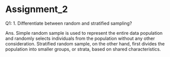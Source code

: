 # Assignment_2

Q1: 1.	Differentiate between random and stratified sampling?

Ans. Simple random sample is used to represent the entire data population and randomly selects individuals from the population without any other consideration.
Stratified random sample, on the other hand, first divides the population into smaller groups, or strata, based on shared characteristics.
